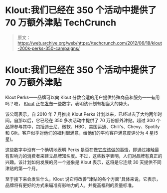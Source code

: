 # Klout:我们已经在 350 个活动中提供了 70 万额外津贴 TechCrunch

> 原文：<https://web.archive.org/web/https://techcrunch.com/2012/06/18/klout-200k-perks-350-campaigns/>

# Klout:我们已经在 350 个活动中提供了 70 万额外津贴

Klout Perks——品牌可以向 Klout 分数合适的用户提供特殊商品和服务——有用吗？嗯， [Klout](https://web.archive.org/web/20221225014834/http://www.klout.com/) 正在[发布](https://web.archive.org/web/20221225014834/http://corp.klout.com/blog/2012/06/klout-perks-a-healthy-two-years/)一些数字，表明该计划有相当大的势头。

该公司表示，自 2010 年 7 月推出 Klout Perks 计划以来，已经过去了大约两年时间。自那以后，它已经在 350 多次活动中提供了 70 万份额外津贴。超过 300 个品牌参与其中，包括迪士尼、微软、HBO、美国运通、Chili's、Chevy、Spotify 和 Gilt，客户似乎对他们的福利很满意，给他们的平均客户满意度评分为 4 星(5 星)。

这些数字中没有一个确切地表明 Perks 是否在做[它应该做的事情](https://web.archive.org/web/20221225014834/http://klout.com/corp/business)，即通过接触最有影响力的消费者来建立品牌知名度。不过，这些数字表明，人们对品牌有真正的兴趣。该计划如何发展的另一个迹象是:Klout 表示，这将是它连续 30 天提供不同津贴的第一个月。

至于接下来会发生什么，Klout 说它将改善“津贴的各个方面”具体来说，它表示，品牌将有更好的方式来瞄准有影响力的人，并提高福利的质量标准。